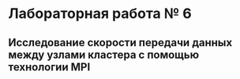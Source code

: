 # Лабораторная работа № 6
## Исследование скорости передачи данных между узлами кластера с помощью технологии MPI